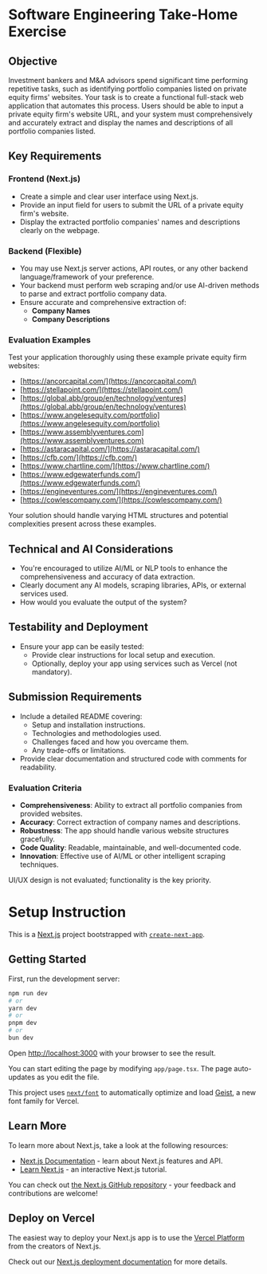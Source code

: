 # Software Engineering Take-Home Exercise

## Objective

Investment bankers and M&A advisors spend significant time performing repetitive tasks, such as identifying portfolio companies listed on private equity firms' websites. Your task is to create a functional full-stack web application that automates this process. Users should be able to input a private equity firm's website URL, and your system must comprehensively and accurately extract and display the names and descriptions of all portfolio companies listed.

## Key Requirements

### Frontend (Next.js)

- Create a simple and clear user interface using Next.js.
- Provide an input field for users to submit the URL of a private equity firm's website.
- Display the extracted portfolio companies' names and descriptions clearly on the webpage.

### Backend (Flexible)

- You may use Next.js server actions, API routes, or any other backend language/framework of your preference.
- Your backend must perform web scraping and/or use AI-driven methods to parse and extract portfolio company data.
- Ensure accurate and comprehensive extraction of:
  - **Company Names**
  - **Company Descriptions**

### Evaluation Examples

Test your application thoroughly using these example private equity firm websites:
- [https://ancorcapital.com/](https://ancorcapital.com/)
- [https://stellapoint.com/](https://stellapoint.com/)
- [https://global.abb/group/en/technology/ventures](https://global.abb/group/en/technology/ventures)
- [https://www.angelesequity.com/portfolio](https://www.angelesequity.com/portfolio)
- [https://www.assemblyventures.com](https://www.assemblyventures.com)
- [https://astaracapital.com/](https://astaracapital.com/)
- [https://cfb.com/](https://cfb.com/)
- [https://www.chartline.com/](https://www.chartline.com/)
- [https://www.edgewaterfunds.com/](https://www.edgewaterfunds.com/)
- [https://engineventures.com/](https://engineventures.com/)
- [https://cowlescompany.com/](https://cowlescompany.com/)

Your solution should handle varying HTML structures and potential complexities present across these examples.

## Technical and AI Considerations

- You're encouraged to utilize AI/ML or NLP tools to enhance the comprehensiveness and accuracy of data extraction.
- Clearly document any AI models, scraping libraries, APIs, or external services used.
- How would you evaluate the output of the system?

## Testability and Deployment

- Ensure your app can be easily tested:
  - Provide clear instructions for local setup and execution.
  - Optionally, deploy your app using services such as Vercel (not mandatory).

## Submission Requirements

- Include a detailed README covering:
  - Setup and installation instructions.
  - Technologies and methodologies used.
  - Challenges faced and how you overcame them.
  - Any trade-offs or limitations.
- Provide clear documentation and structured code with comments for readability.

### Evaluation Criteria

- **Comprehensiveness**: Ability to extract all portfolio companies from provided websites.
- **Accuracy**: Correct extraction of company names and descriptions.
- **Robustness**: The app should handle various website structures gracefully.
- **Code Quality**: Readable, maintainable, and well-documented code.
- **Innovation**: Effective use of AI/ML or other intelligent scraping techniques.

UI/UX design is not evaluated; functionality is the key priority.

# Setup Instruction

This is a [Next.js](https://nextjs.org) project bootstrapped with [`create-next-app`](https://nextjs.org/docs/app/api-reference/cli/create-next-app).

## Getting Started

First, run the development server:

```bash
npm run dev
# or
yarn dev
# or
pnpm dev
# or
bun dev
```

Open [http://localhost:3000](http://localhost:3000) with your browser to see the result.

You can start editing the page by modifying `app/page.tsx`. The page auto-updates as you edit the file.

This project uses [`next/font`](https://nextjs.org/docs/app/building-your-application/optimizing/fonts) to automatically optimize and load [Geist](https://vercel.com/font), a new font family for Vercel.

## Learn More

To learn more about Next.js, take a look at the following resources:

- [Next.js Documentation](https://nextjs.org/docs) - learn about Next.js features and API.
- [Learn Next.js](https://nextjs.org/learn) - an interactive Next.js tutorial.

You can check out [the Next.js GitHub repository](https://github.com/vercel/next.js) - your feedback and contributions are welcome!

## Deploy on Vercel

The easiest way to deploy your Next.js app is to use the [Vercel Platform](https://vercel.com/new?utm_medium=default-template&filter=next.js&utm_source=create-next-app&utm_campaign=create-next-app-readme) from the creators of Next.js.

Check out our [Next.js deployment documentation](https://nextjs.org/docs/app/building-your-application/deploying) for more details.
